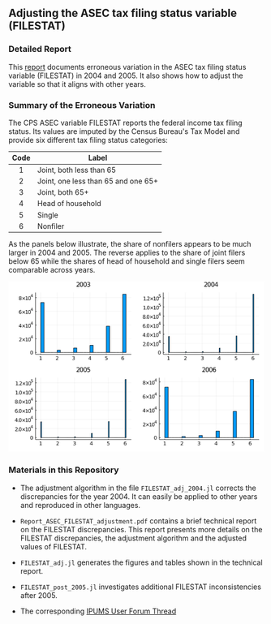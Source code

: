 ## Adjusting the ASEC tax filing status variable (FILESTAT)

### Detailed Report

This [report](https://github.com/jo-fleck/ASEC_FILESTAT_adjustment/blob/master/Report_ASEC_FILESTAT_adjustment.pdf) documents erroneous variation in the ASEC tax filing status variable (FILESTAT) in 2004 and 2005. It also shows how to adjust the variable so that it aligns with other years.

### Summary of the Erroneous Variation

The CPS ASEC variable FILESTAT reports the federal income tax filing status. Its values are imputed by the Census Bureau's Tax Model and provide six different tax filing status categories:

| Code   | Label           
| :----: |-------------------------------------|
| 1      | Joint, both less than 65            |
| 2      | Joint, one less than 65 and one 65+ |
| 3      | Joint, both 65+                     |
| 4      | Head of household                   |
| 5      | Single                              |
| 6      | Nonfiler                            |

As the panels below illustrate, the share of nonfilers appears to be much larger in 2004 and 2005. The reverse applies to the share of joint filers below 65 while the shares of head of household and single filers seem comparable across years.

![FILESTAT Comparison](FILESTAT_2003to2006.png)

### Materials in this Repository

* The adjustment algorithm in the file `FILESTAT_adj_2004.jl` corrects the discrepancies for the year 2004. It can easily be applied to other years and reproduced in other languages.

* `Report_ASEC_FILESTAT_adjustment.pdf` contains a brief technical report on the FILESTAT discrepancies. This report presents more details on the FILESTAT discrepancies, the adjustment algorithm and the adjusted values of FILESTAT.

* `FILESTAT_adj.jl` generates the figures and tables shown in the technical report.

* `FILESTAT_post_2005.jl` investigates additional FILESTAT inconsistencies after 2005.

* The corresponding [IPUMS User Forum Thread](https://forum.ipums.org/t/filestat-comparability/3544)
